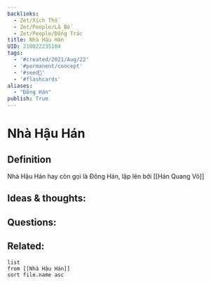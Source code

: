 ```yaml
---
backlinks:
  - Zet/Xích Thố
  - Zet/People/Lã Bố
  - Zet/People/Đổng Trác
title: Nhà Hậu Hán
UID: 210822235104
tags:
  - '#created/2021/Aug/22'
  - '#permanent/concept'
  - '#seed🥜'
  - '#flashcards'
aliases: 
  - "Đông Hán"
publish: True
---
```

# Nhà Hậu Hán

## Definition
Nhà Hậu Hán hay còn gọi là Đông Hán, lập lên bởi [[Hán Quang Võ]]

## Ideas & thoughts:


## Questions:


## Related:
```dataview
list
from [[Nhà Hậu Hán]]
sort file.name asc
```
